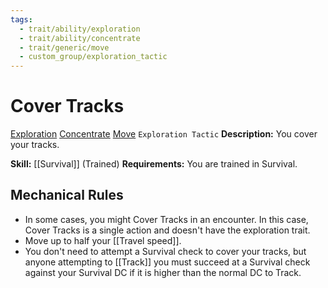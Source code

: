 ```yaml
---
tags:
  - trait/ability/exploration
  - trait/ability/concentrate
  - trait/generic/move
  - custom_group/exploration_tactic
---
```

# Cover Tracks

[Exploration](Exploration.md "Action & Ability Trait") [Concentrate](Concentrate.md "Action & Ability Trait") [Move](Move.md "General Trait") `Exploration Tactic`
**Description:** You cover your tracks.

**Skill:** [[Survival]] (Trained)
**Requirements:** You are trained in Survival.

## Mechanical Rules

- In some cases, you might Cover Tracks in an encounter. In this case, Cover Tracks is a single action and doesn't have the exploration trait.
- Move up to half your [[Travel speed]].
- You don't need to attempt a Survival check to cover your tracks, but anyone attempting to [[Track]] you must succeed at a Survival check against your Survival DC if it is higher than the normal DC to Track.  